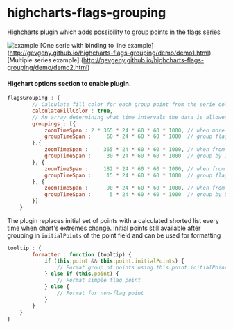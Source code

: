 # highcharts-flags-grouping
Highcharts plugin which adds possibility to group points in the flags series 

![example](https://raw.githubusercontent.com/gevgeny/highcharts-flags-grouping/master/demo/demo.png)
[One serie with binding to line example] (http://gevgeny.github.io/highcharts-flags-grouping/demo/demo1.html) [Multiple series example] (http://gevgeny.github.io/highcharts-flags-grouping/demo/demo2.html)
#### Higchart options section to enable plugin. 
```javascript
flagsGrouping : {
        // Calculate fill color for each group point from the serie color and count of initial points in the grouped point 
        calculateFillColor : true,
        // An array determining what time intervals the data is allowed to be grouped to. 
        groupings : [{
            zoomTimeSpan : 2 * 365 * 24 * 60 * 60 * 1000, // when more then 2 years selected
            groupTimeSpan :     60 * 24 * 60 * 60 * 1000  // group flags by 60 days
        },{
            zoomTimeSpan :     365 * 24 * 60 * 60 * 1000, // when from 2 to 1 years selected
            groupTimeSpan :     30 * 24 * 60 * 60 * 1000  // group by 30 days
        }, {
            zoomTimeSpan :     182 * 24 * 60 * 60 * 1000, // when from 1 to half year selected
            groupTimeSpan :     15 * 24 * 60 * 60 * 1000  // group flags by 15 days
        }, {
            zoomTimeSpan :      90 * 24 * 60 * 60 * 1000, // when from half year to 3 month selected
            groupTimeSpan :      5 * 24 * 60 * 60 * 1000  // group by 5 days
        }]
    }
```
The plugin replaces initial set of points with a calculated shorted list every time when chart's extremes change.
Initial points still available after grouping in `initialPoints` of the point field and can be used for formatting
```javascript
tooltip : {
        formatter : function (tooltip) {
            if (this.point && this.point.initialPoints) {
                // Format group of points using this.point.initialPoints;
            } else if (this.point) {
                // Format simple flag point
            } else {
                // Format for non-flag point
            } 
        }
    }
}
```
